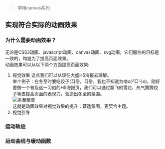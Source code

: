 > 学用canvas系列 

## 实现符合实际的动画效果
### 为什么需要动画效果？  
无论是CSS3动画、javascript动画、canvas动画、svg动画，它们服务的目标是一致的，均是为了提高页面效果。  
动画效果可以从以下两个方面提高页面效果:  
1. 视觉效果
    这点我们可以从现在大盛H5海报去理解。  
    举个例子：在冬至时要吃饺子(习俗，习俗，我也不知道为啥o(╯□╰)o)，刚好要做一个普及这一习俗的H5海报页，我们可以通过飘飞的雪花、热气腾腾饺子等去提高页面的表现力，营造出冬至的氛围。  
    ![冬至飘雪](http://ozp3e2myx.bkt.clouddn.com/winter.gif)  
    这就是动画效果对视觉效果的提升：营造氛围，更契合主题。
2. 视觉引导

### 运动轨迹
### 运动曲线与缓动函数